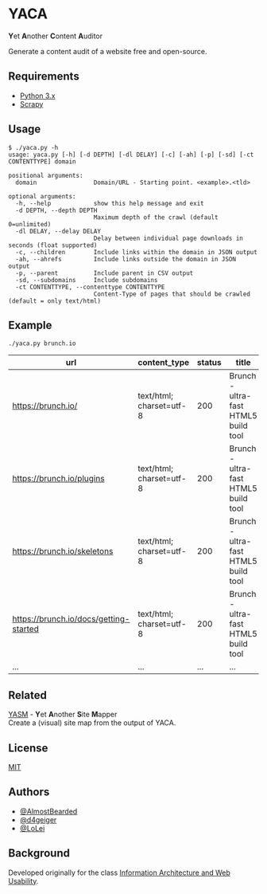 # YACA
**Y**et **A**nother **C**ontent **A**uditor

Generate a content audit of a website free and open-source.

## Requirements
* [Python 3.x](https://www.python.org/)
* [Scrapy](https://scrapy.org/)

## Usage
```
$ ./yaca.py -h
usage: yaca.py [-h] [-d DEPTH] [-dl DELAY] [-c] [-ah] [-p] [-sd] [-ct CONTENTTYPE] domain

positional arguments:
  domain                Domain/URL - Starting point. <example>.<tld>

optional arguments:
  -h, --help            show this help message and exit
  -d DEPTH, --depth DEPTH
                        Maximum depth of the crawl (default 0=unlimited)
  -dl DELAY, --delay DELAY
                        Delay between individual page downloads in seconds (float supported)
  -c, --children        Include links within the domain in JSON output
  -ah, --ahrefs         Include links outside the domain in JSON output
  -p, --parent          Include parent in CSV output
  -sd, --subdomains     Include subdomains
  -ct CONTENTTYPE, --contenttype CONTENTTYPE
                        Content-Type of pages that should be crawled (default = only text/html)
```

## Example
`./yaca.py brunch.io`

| url                                    | content_type             | status | title                                | h1                                    |
|----------------------------------------|--------------------------|--------|--------------------------------------|---------------------------------------|
| https://brunch.io/                     | text/html; charset=utf-8 | 200    | Brunch - ultra-fast HTML5 build tool | Seeing your build tool in nightmares? |
| https://brunch.io/plugins              | text/html; charset=utf-8 | 200    | Brunch - ultra-fast HTML5 build tool | Plugins                               |
| https://brunch.io/skeletons            | text/html; charset=utf-8 | 200    | Brunch - ultra-fast HTML5 build tool | Skeletons                             |
| https://brunch.io/docs/getting-started | text/html; charset=utf-8 | 200    | Brunch - ultra-fast HTML5 build tool | Brunch: Getting started               |
| ...                                    | ...                      | ...    | ...                                  | ...                                   |

## Related
[YASM](https://github.com/LoLei/yasm) - **Y**et **A**nother **S**ite **M**apper  
Create a (visual) site map from the output of YACA.

## License
[MIT](https://github.com/LoLei/YACA/blob/master/LICENSE)

## Authors
* [@AlmostBearded](https://github.com/AlmostBearded)
* [@d4geiger](https://github.com/d4geiger)
* [@LoLei](https://github.com/LoLei)

## Background
Developed originally for the class [Information Architecture and Web Usability](https://courses.isds.tugraz.at/iaweb/).
